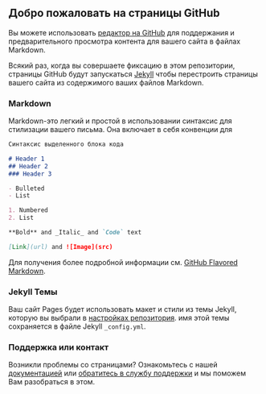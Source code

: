 ## Добро пожаловать на страницы GitHub

Вы можете использовать [редактор на GitHub](https://github.com/warsan/Polygraf/edit/master/docs/index.md) для поддержания и предварительного просмотра контента для вашего сайта в файлах Markdown.

Всякий раз, когда вы совершаете фиксацию в этом репозитории, страницы GitHub будут запускаться [Jekyll](https://jekyllrb.com/) чтобы перестроить страницы вашего сайта из содержимого ваших файлов Markdown.

### Markdown

Markdown-это легкий и простой в использовании синтаксис для стилизации вашего письма. Она включает в себя конвенции для

```markdown
Синтаксис выделенного блока кода

# Header 1
## Header 2
### Header 3

- Bulleted
- List

1. Numbered
2. List

**Bold** and _Italic_ and `Code` text

[Link](url) and ![Image](src)
```

Для получения более подробной информации см. [GitHub Flavored Markdown](https://guides.github.com/features/mastering-markdown/).

### Jekyll Темы

Ваш сайт Pages будет использовать макет и стили из темы Jekyll, которую вы выбрали в [настройках репозитория](https://github.com/warsan/Polygraf/settings). имя этой темы сохраняется в файле Jekyll `_config.yml`.

### Поддержка или контакт

Возникли проблемы со страницами? Ознакомьтесь с нашей [документацией](https://docs.github.com/categories/github-pages-basics/) или [обратитесь в службу поддержки](https://github.com/contact) и мы поможем Вам разобраться в этом.
